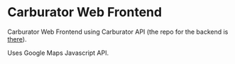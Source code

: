 # Carburator Web Frontend

Carburator Web Frontend using Carburator API (the repo for the backend is [there](https://github.com/BScong/carburator-backend)).

Uses Google Maps Javascript API.